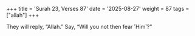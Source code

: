 +++
title = 'Surah 23, Verses 87'
date = '2025-08-27'
weight = 87
tags = ["allah"]
+++

They will reply, “Allah.” Say, “Will you not then fear ˹Him˺?”